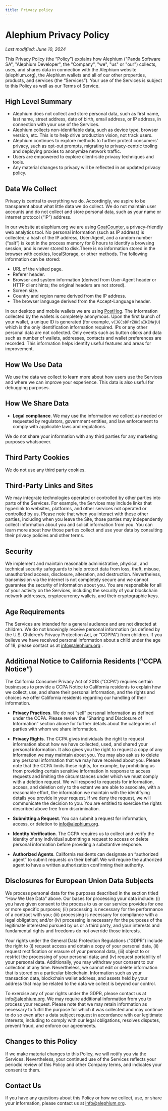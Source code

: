 ```yaml
---
title: Privacy policy
---
```


# Alephium Privacy Policy

_Last modified: June 10, 2024_

This Privacy Policy (the “Policy”) explains how Alephium ("Panda Software SA", "Alephium Developer", the "Company", "we", "us" or "our") collects, uses, and shares data in connection with the Alephium website (alephium.org), the Alephium wallets and all of our other properties, products, and services (the “Services”). Your use of the Services is subject to this Policy as well as our Terms of Service.

## High Level Summary

- Alephium does not collect and store personal data, such as first name, last name, street address, date of birth, email address, or IP address, in connection with your use of the Services.
- Alephium collects non-identifiable data, such as device type, browser version, etc. This is to help drive production vision, not track users.
- Alephium continues to explore methods to further protect consumers' privacy, such as opt-out prompts, migrating to privacy-centric tooling and deploying proxies to anonymize network traffic.
- Users are empowered to explore client-side privacy techniques and tools.
- Any material changes to privacy will be reflected in an updated privacy policy.

## Data We Collect

Privacy is central to everything we do. Accordingly, we aspire to be transparent about what little data we do collect. We do not maintain user accounts and do not collect and store personal data, such as your name or internet protocol (“IP”) address.

In our website at alephium.org we are using [GoatCounter](https://www.goatcounter.com/), a privacy-friendly web analytics tool. No personal information (such as IP address) is collected; a hash of the IP address, User-Agent, and a random number (“salt”) is kept in the process memory for 8 hours to identify a browsing session, and is never stored to disk.There is no information stored in the browser with cookies, localStorage, or other methods. The following information can be stored:

- URL of the visited page.
- Referer header.
- Browser and system information (derived from User-Agent header or HTTP client hints; the original headers are not stored).
- Screen size.
- Country and region name derived from the IP address.
- The browser language derived from the Accept-Language header.

In our desktop and mobile wallets we are using [PostHog](https://posthog.com/). The information collected by the wallets is completely anonymous. Upon the first launch of your wallet, a unique ID is generated (for example, `vCJGCsDPrZ8WJaIKZMWjU`) which is the only identification information required. IPs or any other personal data are not collected. Only events such as button clicks and data such as number of wallets, addresses, contacts and wallet preferences are recorded. This information helps identify useful features and areas for improvement.

## How We Use Data

We use the data we collect to learn more about how users use the Services and where we can improve your experience. This data is also useful for debugging purposes.

## How We Share Data

- **Legal compliance**. We may use the information we collect as needed or requested by regulators, government entities, and law enforcement to comply with applicable laws and regulations.

We do not share your information with any third parties for any marketing purposes whatsoever.

## Third Party Cookies

We do not use any third party cookies.

## Third-Party Links and Sites

We may integrate technologies operated or controlled by other parties into parts of the Services. For example, the Services may include links that hyperlink to websites, platforms, and other services not operated or controlled by us. Please note that when you interact with these other parties, including when you leave the Site, those parties may independently collect information about you and solicit information from you. You can learn more about how those parties collect and use your data by consulting their privacy policies and other terms.

## Security

We implement and maintain reasonable administrative, physical, and technical security safeguards to help protect data from loss, theft, misuse, unauthorized access, disclosure, alteration, and destruction. Nevertheless, transmission via the internet is not completely secure and we cannot guarantee the security of information about you. You are responsible for all of your activity on the Services, including the security of your blockchain network addresses, cryptocurrency wallets, and their cryptographic keys.

## Age Requirements

The Services are intended for a general audience and are not directed at children. We do not knowingly receive personal information (as defined by the U.S. Children’s Privacy Protection Act, or “COPPA”) from children. If you believe we have received personal information about a child under the age of 18, please contact us at info@alephium.org .

## Additional Notice to California Residents (“CCPA Notice”)

The California Consumer Privacy Act of 2018 (“CCPA”) requires certain businesses to provide a CCPA Notice to California residents to explain how we collect, use, and share their personal information, and the rights and choices we offer California residents regarding our handling of their information.

- **Privacy Practices**. We do not “sell” personal information as defined under the CCPA. Please review the “Sharing and Disclosure of Information” section above for further details about the categories of parties with whom we share information.

- **Privacy Rights**. The CCPA gives individuals the right to request information about how we have collected, used, and shared your personal information. It also gives you the right to request a copy of any information we may maintain about you. You may also ask us to delete any personal information that we may have received about you. Please note that the CCPA limits these rights, for example, by prohibiting us from providing certain sensitive information in response to access requests and limiting the circumstances under which we must comply with a deletion request. We will respond to requests for information, access, and deletion only to the extent we are able to associate, with a reasonable effort, the information we maintain with the identifying details you provide in your request. If we deny the request, we will communicate the decision to you. You are entitled to exercise the rights described above free from discrimination.
- **Submitting a Request**. You can submit a request for information, access, or deletion to info@alephium.org.
- **Identity Verification**. The CCPA requires us to collect and verify the identity of any individual submitting a request to access or delete personal information before providing a substantive response.
- **Authorized Agents**. California residents can designate an “authorized agent” to submit requests on their behalf. We will require the authorized agent to have a written authorization confirming their authority.

## Disclosures for European Union Data Subjects

We process personal data for the purposes described in the section titled “How We Use Data” above. Our bases for processing your data include: (i) you have given consent to the process to us or our service provides for one or more specific purposes; (ii) processing is necessary for the performance of a contract with you; (iii) processing is necessary for compliance with a legal obligation; and/or (iv) processing is necessary for the purposes of the legitimate interested pursued by us or a third party, and your interests and fundamental rights and freedoms do not override those interests.

Your rights under the General Data Protection Regulations (“GDPR”) include the right to (i) request access and obtain a copy of your personal data, (ii) request rectification or erasure of your personal data, (iii) object to or restrict the processing of your personal data; and (iv) request portability of your personal data. Additionally, you may withdraw your consent to our collection at any time. Nevertheless, we cannot edit or delete information that is stored on a particular blockchain. Information such as your transaction data, blockchain wallet address, and assets held by your address that may be related to the data we collect is beyond our control.

To exercise any of your rights under the GDPR, please contact us at info@alephium.org. We may require additional information from you to process your request. Please note that we may retain information as necessary to fulfill the purpose for which it was collected and may continue to do so even after a data subject request in accordance with our legitimate interests, including to comply with our legal obligations, resolves disputes, prevent fraud, and enforce our agreements.

## Changes to this Policy

If we make material changes to this Policy, we will notify you via the Services. Nevertheless, your continued use of the Services reflects your periodic review of this Policy and other Company terms, and indicates your consent to them.

## Contact Us

If you have any questions about this Policy or how we collect, use, or share your information, please contact us at info@alephium.org.
